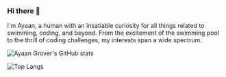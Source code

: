 ### Hi there 👋

I'm Ayaan, a human with an insatiable curiosity for all things related to swimming, coding, and beyond. From the excitement of the swimming pool to the thrill of coding challenges, my interests span a wide spectrum.

![Ayaan Grover's GitHub stats](https://github-readme-stats.vercel.app/api?username=ayaangrover\&bg_color=30,e96443,904e95\&title_color=fff\&text_color=fff\&rank_icon=github)



![Top Langs](https://github-readme-stats.vercel.app/api/top-langs/?username=ayaangrover&layout=compact&bg_color=30,e96443,904e95)
